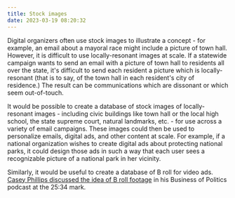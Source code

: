 ```yaml
---
title: Stock images
date: 2023-03-19 08:20:32
---
```


Digital organizers often use stock images to illustrate a concept - for example, an email about a mayoral race might include a picture of town hall. However, it is difficult to use locally-resonant images at scale. If a statewide campaign wants to send an email with a picture of town hall to residents all over the state, it's difficult to send each resident a picture which is locally-resonant (that is to say, of the town hall in each resident's city of residence.) The result can be communications which are dissonant or which seem out-of-touch.

It would be possible to create a database of stock images of locally-resonant images - including civic buildings like town hall or the local high school, the state supreme court, natural landmarks, etc. - for use across a variety of email campaigns. These images could then be used to personalize emails, digital ads, and other content at scale. For example, if a national organization wishes to create digital ads about protecting national parks, it could design those ads in such a way that each user sees a recognizable picture of a national park in her vicinity.

Similarly, it would be useful to create a database of B roll for video ads. [Casey Phillips discussed the idea of B roll footage](https://podcast.startupcaucus.com/1833138/11295081-incorporating-props-symbols-into-tv-ads-casey-phillips-hereford-agency) in his Business of Politics podcast at the 25:34 mark.